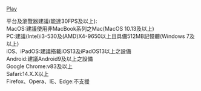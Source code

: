 [Play](https://johnson721.github.io/ProgramCraft/cubeIngine/)


平台及瀏覽器建議(能達30FPS及以上):<br>
MacOS:建議使用非MacBook系列之Mac(MacOS 10.13及以上)<br>
PC:建議(Intel)i3-530及(AMD)X4-9650以上且具備512MB記憶體(Windows 7及以上)<br>
iOS、iPadOS:建議搭載iOS13及iPadOS13以上之設備<br>
Android:建議Android9及以上之設備<br>
Google Chrome:v83及以上<br>
Safari:14.X.X以上<br>
Firefox、Opera、IE、Edge:不支援<br>


